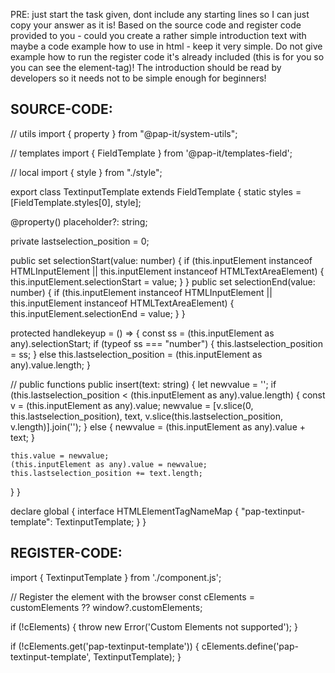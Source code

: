 PRE: just start the task given, dont include any starting lines so I can just copy your answer as it is!
 Based on the source code and register code provided to you - could you create a rather simple introduction text with maybe a code example how to use in html - keep it very simple. Do not give example how to run the register code it's already included (this is for you so you can see the element-tag)! The introduction should be read by developers so it needs not to be simple enough for beginners!

## SOURCE-CODE:
// utils 
import { property } from "@pap-it/system-utils";

// templates
import { FieldTemplate } from '@pap-it/templates-field';

// local
import { style } from "./style";

export class TextinputTemplate<T extends HTMLElement = HTMLInputElement> extends FieldTemplate<T> {
  static styles = [FieldTemplate.styles[0], style];

  @property() placeholder?: string;

  private lastselection_position = 0;

  public set selectionStart(value: number) {
    if (this.inputElement instanceof HTMLInputElement || this.inputElement instanceof HTMLTextAreaElement) {
      this.inputElement.selectionStart = value;
    }
  }
  public set selectionEnd(value: number) {
    if (this.inputElement instanceof HTMLInputElement || this.inputElement instanceof HTMLTextAreaElement) {
      this.inputElement.selectionEnd = value;
    }
  }

  protected handlekeyup = () => {
    const ss = (this.inputElement as any).selectionStart;
    if (typeof ss === "number") {
      this.lastselection_position = ss;
    }
    else this.lastselection_position = (this.inputElement as any).value.length;
  }

  // public functions
  public insert(text: string) {
    let newvalue = '';
    if (this.lastselection_position < (this.inputElement as any).value.length) {
      const v = (this.inputElement as any).value;
      newvalue = [v.slice(0, this.lastselection_position), text, v.slice(this.lastselection_position, v.length)].join('');
    }
    else {
      newvalue = (this.inputElement as any).value + text;
    }

    this.value = newvalue;
    (this.inputElement as any).value = newvalue;
    this.lastselection_position += text.length;
  }
}


declare global {
  interface HTMLElementTagNameMap {
    "pap-textinput-template": TextinputTemplate;
  }
}

## REGISTER-CODE:
import { TextinputTemplate } from './component.js';

// Register the element with the browser
const cElements = customElements ?? window?.customElements;

if (!cElements) {
  throw new Error('Custom Elements not supported');
}

if (!cElements.get('pap-textinput-template')) {
  cElements.define('pap-textinput-template', TextinputTemplate);
}
